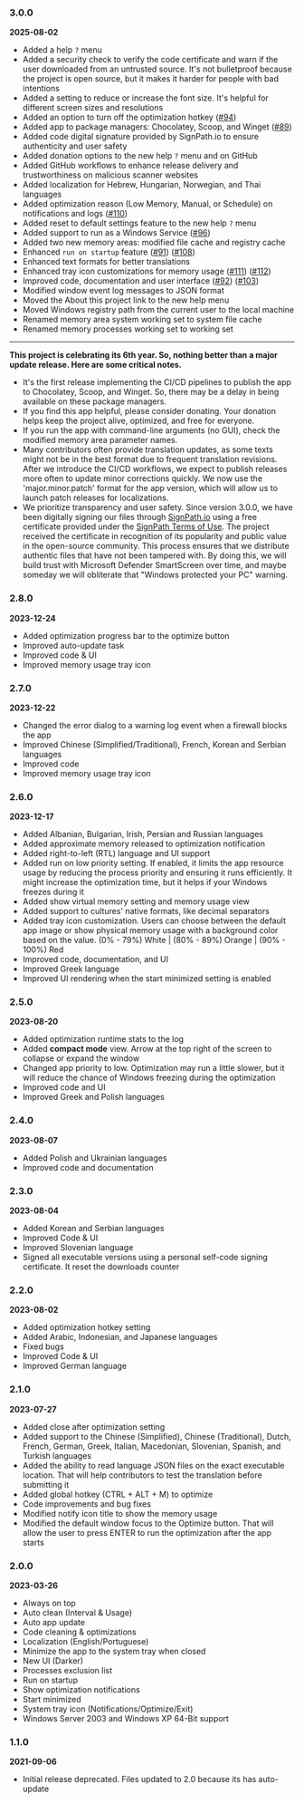 ### 3.0.0

**2025-08-02**

- Added a help `?` menu
- Added a security check to verify the code certificate and warn if the user downloaded from an untrusted source. It's not bulletproof because the project is open source, but it makes it harder for people with bad intentions
- Added a setting to reduce or increase the font size. It's helpful for different screen sizes and resolutions
- Added an option to turn off the optimization hotkey ([#94](https://github.com/IgorMundstein/WinMemoryCleaner/issues/94))
- Added app to package managers: Chocolatey, Scoop, and Winget ([#89](https://github.com/IgorMundstein/WinMemoryCleaner/issues/89))
- Added code digital signature provided by SignPath.io to ensure authenticity and user safety
- Added donation options to the new help `?` menu and on GitHub
- Added GitHub workflows to enhance release delivery and trustworthiness on malicious scanner websites
- Added localization for Hebrew, Hungarian, Norwegian, and Thai languages
- Added optimization reason (Low Memory, Manual, or Schedule) on notifications and logs ([#110](https://github.com/IgorMundstein/WinMemoryCleaner/issues/110))
- Added reset to default settings feature to the new help `?` menu
- Added support to run as a Windows Service ([#96](https://github.com/IgorMundstein/WinMemoryCleaner/issues/96))
- Added two new memory areas: modified file cache and registry cache
- Enhanced `run on startup` feature ([#91](https://github.com/IgorMundstein/WinMemoryCleaner/issues/91)) ([#108](https://github.com/IgorMundstein/WinMemoryCleaner/issues/108))
- Enhanced text formats for better translations
- Enhanced tray icon customizations for memory usage ([#111](https://github.com/IgorMundstein/WinMemoryCleaner/issues/111)) ([#112](https://github.com/IgorMundstein/WinMemoryCleaner/issues/112))
- Improved code, documentation and user interface ([#92](https://github.com/IgorMundstein/WinMemoryCleaner/issues/92)) ([#103](https://github.com/IgorMundstein/WinMemoryCleaner/issues/103))
- Modified window event log messages to JSON format
- Moved the About this project link to the new help menu
- Moved Windows registry path from the current user to the local machine
- Renamed memory area system working set to system file cache
- Renamed memory processes working set to working set

---

**This project is celebrating its 6th year. So, nothing better than a major update release. Here are some critical notes.**

- It's the first release implementing the CI/CD pipelines to publish the app to Chocolatey, Scoop, and Winget. So, there may be a delay in being available on these package managers.
- If you find this app helpful, please consider donating. Your donation helps keep the project alive, optimized, and free for everyone.
- If you run the app with command-line arguments (no GUI), check the modified memory area parameter names.
- Many contributors often provide translation updates, as some texts might not be in the best format due to frequent translation revisions. After we introduce the CI/CD workflows, we expect to publish releases more often to update minor corrections quickly. We now use the 'major.minor.patch' format for the app version, which will allow us to launch patch releases for localizations.
- We prioritize transparency and user safety. Since version 3.0.0, we have been digitally signing our files through [SignPath.io](https://about.signpath.io/product/open-source) using a free certificate provided under the [SignPath Terms of Use](https://signpath.org/terms). The project received the certificate in recognition of its popularity and public value in the open-source community. This process ensures that we distribute authentic files that have not been tampered with. By doing this, we will build trust with Microsoft Defender SmartScreen over time, and maybe someday we will obliterate that "Windows protected your PC" warning.


### 2.8.0

**2023-12-24**

- Added optimization progress bar to the optimize button
- Improved auto-update task
- Improved code & UI
- Improved memory usage tray icon

### 2.7.0

**2023-12-22**

- Changed the error dialog to a warning log event when a firewall blocks the app
- Improved Chinese (Simplified/Traditional), French, Korean and Serbian languages
- Improved code
- Improved memory usage tray icon

### 2.6.0

**2023-12-17**

- Added Albanian, Bulgarian, Irish, Persian and Russian languages
- Added approximate memory released to optimization notification
- Added right-to-left (RTL) language and UI support
- Added run on low priority setting. If enabled, it limits the app resource usage by reducing the process priority and ensuring it runs efficiently. It might increase the optimization time, but it helps if your Windows freezes during it
- Added show virtual memory setting and memory usage view
- Added support to cultures' native formats, like decimal separators
- Added tray icon customization. Users can choose between the default app image or show physical memory usage with a background color based on the value. (0% - 79%) White | (80% - 89%) Orange | (90% - 100%) Red
- Improved code, documentation, and UI
- Improved Greek language
- Improved UI rendering when the start minimized setting is enabled





### 2.5.0

**2023-08-20**

- Added optimization runtime stats to the log
- Added **compact mode** view. Arrow at the top right of the screen to collapse or expand the window
- Changed app priority to low. Optimization may run a little slower, but it will reduce the chance of Windows freezing during the optimization
- Improved code and UI
- Improved Greek and Polish languages





### 2.4.0

**2023-08-07**

- Added Polish and Ukrainian languages
- Improved code and documentation

### 2.3.0

**2023-08-04**

- Added Korean and Serbian languages
- Improved Code & UI
- Improved Slovenian language
- Signed all executable versions using a personal self-code signing certificate. It reset the downloads counter

### 2.2.0

**2023-08-02**

- Added optimization hotkey setting
- Added Arabic, Indonesian, and Japanese languages
- Fixed bugs
- Improved Code & UI
- Improved German language


### 2.1.0

**2023-07-27**

- Added close after optimization setting
- Added support to the Chinese (Simplified), Chinese (Traditional), Dutch, French, German, Greek, Italian, Macedonian, Slovenian, Spanish, and Turkish languages
- Added the ability to read language JSON files on the exact executable location. That will help contributors to test the translation before submitting it
- Added global hotkey (CTRL + ALT + M) to optimize
- Code improvements and bug fixes
- Modified notify icon title to show the memory usage
- Modified the default window focus to the Optimize button. That will allow the user to press ENTER to run the optimization after the app starts


### 2.0.0

**2023-03-26**

-  Always on top
-  Auto clean (Interval & Usage)
-  Auto app update
-  Code cleaning & optimizations
-  Localization (English/Portuguese)
-  Minimize the app to the system tray when closed
-  New UI (Darker)
-  Processes exclusion list
-  Run on startup
-  Show optimization notifications
-  Start minimized
-  System tray icon (Notifications/Optimize/Exit)
-  Windows Server 2003 and Windows XP 64-Bit support


### 1.1.0

**2021-09-06**

* Initial release deprecated. Files updated to 2.0 because its has auto-update

